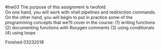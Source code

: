 #hw03
The purpose of this assignment is twofold.    
On one hand, you will work with shell pipelines
and redirection commands. On the other hand, you will begin to put in practice some of
the programming concepts that we?ll cover in the course:
(1) writing functions
(2) documenting functions with Roxygen comments
(3) using conditionals
(4) using loops

Finished 03232018
